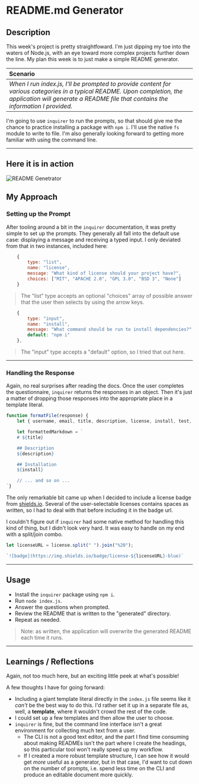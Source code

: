 # README.md Generator

## Description

This week's project is pretty straightfoward.  I'm just dipping my toe into the waters of Node.js, with an eye toward more complex projects further down the line.  My plan this week is to just make a simple README generator.

| **Scenario**                                                                                                                                                                                                                                                                                                                                                                     |
| :------------------------------------------------------------------------------------------------------------------------------------------------------------------------------------------------------------------------------------------------------------------------------------------------------------------------------------------------------------------------------- |
| _When I run index.js, I'll be prompted to provide content for various categories in a typical README. Upon completion, the application will generate a README file that contains the information I provided._ |

I'm going to use `inquirer` to run the prompts, so that should give me the chance to practice installing a package with `npm i`. I'll use the native `fs` module to write to file. I'm also generally looking forward to getting more familiar with using the command line.

---

## Here it is in action

![README Genetrator](images/app-in-use.gif)

## My Approach

### Setting up the Prompt

After tooling around a bit in the `inquirer` documentation, it was pretty simple to set up the prompts. They generally all fall into the default use case: displaying a message and receiving a typed input.  I only deviated from that in two instances, included here:

```javascript
    {
        type: "list",
        name: "license",
        message: "What kind of license should your project have?",
        choices: ["MIT", "APACHE 2.0", "GPL 3.0", "BSD 3", "None"]
    }
```
>The "list" type accepts an optional "choices" array of possible answer that the user then selects by using the arrow keys.
```javascript 
    {
        type: "input",
        name: "install",
        message: "What command should be run to install dependencies?",
        default: "npm i"
    },
```
>The "input" type accepts a "default" option, so I tried that out here.

---

### Handling the Response

Again, no real surprises after reading the docs. Once the user completes the questionnaire, `inquirer` returns the responses in an object. Then it's just a matter of dropping those responses into the appropriate place in a template literal.

```javascript
function formatFile(response) {
    let { username, email, title, description, license, install, test, usage, contribution } = data;

    let formattedMarkdown = `
    # ${title} 

    ## Description
    ${description}

    ## Installation
    ${install}

    // ... and so on ...
`}
```

The only remarkable bit came up when I decided to include a license badge from [shields.io](https://shields.io). Several of the user-selectable licenses contains spaces as written, so I had to deal with that before including it in the badge url.

I couldn't figure out if `inquirer` had some native method for handling this kind of thing, but I didn't look very hard. It was easy to handle on my end with a split/join combo.

```javascript
let licenseURL = license.split(" ").join("%20");

`![badge](https://img.shields.io/badge/license-${licenseURL}-blue)`
```

---
## Usage

* Install the `inquirer` package using `npm i`.
* Run `node index.js`.
* Answer the questions when prompted. 
* Review the README that is written to the "generated" directory.
* Repeat as needed.
>Note: as written, the application will overwrite the generated README each time it runs. 

---
## Learnings / Reflections

Again, not too much here, but an exciting little peek at what's possible!

A few thoughts I have for going forward:

* Including a giant template literal directly in the `index.js` file seems like it _can't_ be the best way to do this.  I'd rather set it up in a separate file as, well, a __template__, where it wouldn't crowd the rest of the code. 
* I could set up a few templates and then allow the user to choose.
* `inquirer` is fine, but the command line interface isn't a great environment for collecting much text from a user.
    * The CLI is not a good text editor, and the part I find time consuming about making READMEs isn't the part where I create the headings, so this particular tool won't really speed up my workflow.
    * If I created a more robust template structure, I can see how it would get _more_ useful as a generator, but in that case, I'd want to cut down on the number of prompts, i.e. spend less time on the CLI and produce an editable document more quickly.